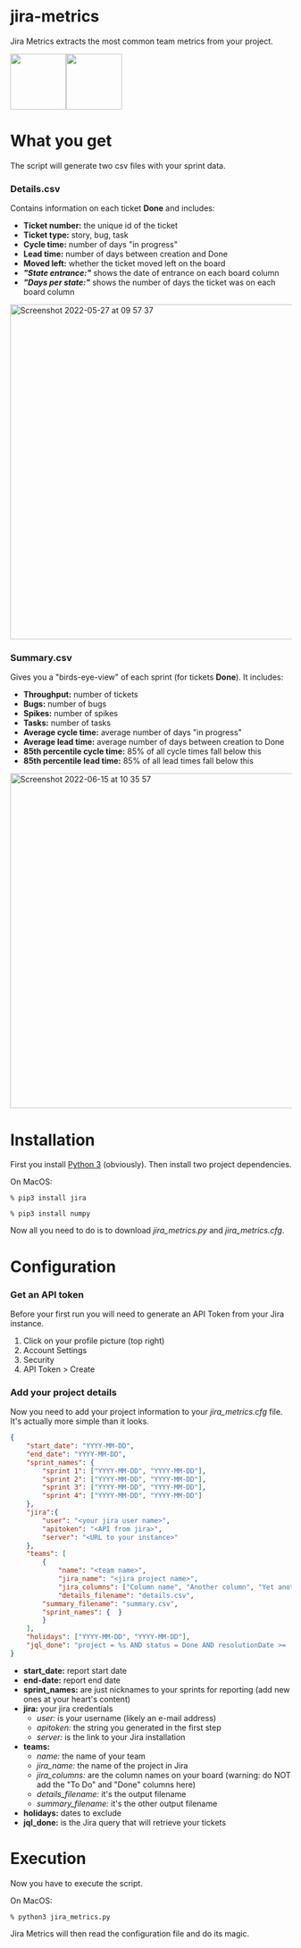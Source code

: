 # jira-metrics

Jira Metrics extracts the most common team metrics from your project.

<img src="https://user-images.githubusercontent.com/76520153/169852552-0eb9ab05-aff2-4d6c-ad09-3adcd1c1f541.png" width="100" /><img src="https://user-images.githubusercontent.com/76520153/169852578-4d4aacfd-dbab-4985-b46d-544c9d128762.png" width="100" />


# What you get
The script will generate two csv files with your sprint data.

### Details.csv
Contains information on each ticket **Done** and includes:

- **Ticket number:** the unique id of the ticket
- **Ticket type:** story, bug, task
- **Cycle time:** number of days "in progress"
- **Lead time:** number of days between creation and Done
- **Moved left:** whether the ticket moved left on the board
- **_"State entrance:"_** shows the date of entrance on each board column
- **_"Days per state:"_** shows the number of days the ticket was on each board column 


<img width="600" alt="Screenshot 2022-05-27 at 09 57 37" src="https://user-images.githubusercontent.com/76520153/170656777-6e75f710-21a8-4035-9f80-eaa823152d67.png">


### Summary.csv
Gives you a "birds-eye-view" of each sprint (for tickets **Done**). It includes:

- **Throughput:** number of tickets 
- **Bugs:** number of bugs
- **Spikes:** number of spikes
- **Tasks:** number of tasks
- **Average cycle time:** average number of days "in progress"
- **Average lead time:** average number of days between creation to Done
- **85th percentile cycle time:** 85% of all cycle times fall below this 
- **85th percentile lead time:** 85% of all lead times fall below this 

<img width="600" alt="Screenshot 2022-06-15 at 10 35 57" src="https://user-images.githubusercontent.com/76520153/173782445-626ccd59-4de3-461b-890e-7f0d08016716.png">


# Installation

First you install [Python 3](https://www.python.org/) (obviously). Then install two project dependencies. 

On MacOS:

```% pip3 install jira ```

```% pip3 install numpy ```

Now all you need to do is to download _jira_metrics.py_ and _jira_metrics.cfg_.  

# Configuration

### Get an API token

Before your first run you will need to generate an API Token from your Jira instance.

1. Click on your profile picture (top right)
2. Account Settings
3. Security
4. API Token > Create

### Add your project details

Now you need to add your project information to your _jira_metrics.cfg_ file. It's actually more simple than it looks.

```json
{
	"start_date": "YYYY-MM-DD",
	"end_date": "YYYY-MM-DD",
	"sprint_names": {
	    "sprint 1": ["YYYY-MM-DD", "YYYY-MM-DD"],
	    "sprint 2": ["YYYY-MM-DD", "YYYY-MM-DD"],
	    "sprint 3": ["YYYY-MM-DD", "YYYY-MM-DD"],
	    "sprint 4": ["YYYY-MM-DD", "YYYY-MM-DD"]
	},
	"jira":{
		"user": "<your jira user name>",
		"apitoken": "<API from jira>",
		"server": "<URL to your instance>"
	},
	"teams": [
		{
	        "name": "<team name>",
	        "jira_name": "<jira project name>",
	        "jira_columns": ["Column name", "Another column", "Yet another column"],
	        "details_filename": "details.csv",
		"summary_filename": "summary.csv",
		"sprint_names": {  }
		}
	],
	"holidays": ["YYYY-MM-DD", "YYYY-MM-DD"],
	"jql_done": "project = %s AND status = Done AND resolutionDate >= '%s' AND resolutionDate <= '%s'"
}
```
- **start_date:** report start date
- **end-date:** report end date
- **sprint_names:** are just nicknames to your sprints for reporting (add new ones at your heart's content)
- **jira:** your jira credentials
	- _user:_ is your username (likely an e-mail address)
	- _apitoken:_ the string you generated in the first step
	- _server:_ is the link to your Jira installation 
- **teams:** 
	- _name:_ the name of your team
	- _jira_name:_ the name of the project in Jira
	- _jira_columns:_ are the column names on your board (warning: do NOT add the "To Do" and "Done" columns here)
	- _details_filename:_ it's the output filename
	- _summary_filename:_ it's the other output filename
- **holidays:** dates to exclude
- **jql_done:** is the Jira query that will retrieve your tickets

# Execution

Now you have to execute the script. 

On MacOS:

```% python3 jira_metrics.py ```

Jira Metrics will then read the configuration file and do its magic.

